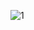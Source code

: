 ![1](https://user-images.githubusercontent.com/70211234/157516788-3a3d02fc-c4a4-412b-b227-1214c6f2f02c.png)

